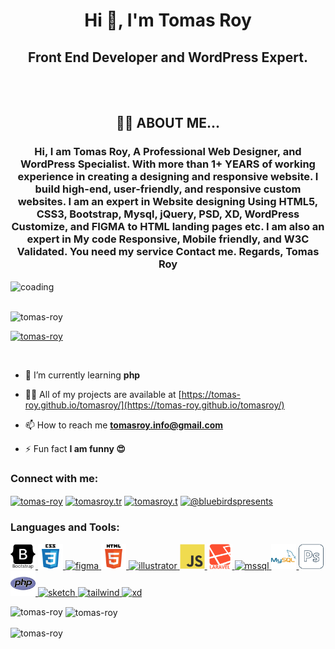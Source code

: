 <h1 align="center">Hi 👋, I'm Tomas Roy</h1>
<h2 align="center">Front End Developer and WordPress Expert.</h2>
<br>
<br>
<h2 align="center">🙋‍♂️ ABOUT ME...</h2>
<h3 align="center">Hi, I am Tomas Roy, A Professional Web Designer, and WordPress Specialist. With more than 1+ YEARS of working experience in creating a designing and responsive website. I build high-end, user-friendly, and responsive custom websites. I am an expert in Website designing Using HTML5, CSS3, Bootstrap, Mysql, jQuery, PSD, XD, WordPress Customize, and FIGMA to HTML landing pages etc. I am also an expert in My code Responsive, Mobile friendly, and W3C Validated. You need my service Contact me. Regards, Tomas Roy</h3>
<img align="center" alt="coading" width="50%" src="https://media.licdn.com/dms/image/C5622AQHQBmLyj25RDw/feedshare-shrink_2048_1536/0/1651104968096?e=2147483647&v=beta&t=GvQevKfWRo11ecsg-wzQaQV7IP5mutdp_0YAWhmRJls"> <br> <br>
<p align="left"> <img src="https://komarev.com/ghpvc/?username=tomas-roy&label=Profile%20views&color=0e75b6&style=flat" alt="tomas-roy" /> </p>

<p align="left"> <a href="https://github.com/ryo-ma/github-profile-trophy"><img src="https://github-profile-trophy.vercel.app/?username=tomas-roy" alt="tomas-roy" /></a> </p>

<p align="left"> <a href="https://twitter.com/" target="blank"><img src="https://img.shields.io/twitter/follow/?logo=twitter&style=for-the-badge" alt="" /></a> </p>

- 🌱 I’m currently learning **php**

- 👨‍💻 All of my projects are available at [https://tomas-roy.github.io/tomasroy/](https://tomas-roy.github.io/tomasroy/)

- 📫 How to reach me **tomasroy.info@gmail.com**

- ⚡ Fun fact **I am funny 😍**

<h3 align="left">Connect with me:</h3>
<p align="left">
<a href="https://linkedin.com/in/tomas-roy" target="blank"><img align="center" src="https://raw.githubusercontent.com/rahuldkjain/github-profile-readme-generator/master/src/images/icons/Social/linked-in-alt.svg" alt="tomas-roy" height="30" width="40" /></a>
<a href="https://fb.com/tomasroy.tr" target="blank"><img align="center" src="https://raw.githubusercontent.com/rahuldkjain/github-profile-readme-generator/master/src/images/icons/Social/facebook.svg" alt="tomasroy.tr" height="30" width="40" /></a>
<a href="https://instagram.com/tomasroy.t" target="blank"><img align="center" src="https://raw.githubusercontent.com/rahuldkjain/github-profile-readme-generator/master/src/images/icons/Social/instagram.svg" alt="tomasroy.t" height="30" width="40" /></a>
<a href="https://www.youtube.com/c/@bluebirdspresents" target="blank"><img align="center" src="https://raw.githubusercontent.com/rahuldkjain/github-profile-readme-generator/master/src/images/icons/Social/youtube.svg" alt="@bluebirdspresents" height="30" width="40" /></a>
</p>

<h3 align="left">Languages and Tools:</h3>
<p align="left"> <a href="https://getbootstrap.com" target="_blank" rel="noreferrer"> <img src="https://raw.githubusercontent.com/devicons/devicon/master/icons/bootstrap/bootstrap-plain-wordmark.svg" alt="bootstrap" width="40" height="40"/> </a> <a href="https://www.w3schools.com/css/" target="_blank" rel="noreferrer"> <img src="https://raw.githubusercontent.com/devicons/devicon/master/icons/css3/css3-original-wordmark.svg" alt="css3" width="40" height="40"/> </a> <a href="https://www.figma.com/" target="_blank" rel="noreferrer"> <img src="https://www.vectorlogo.zone/logos/figma/figma-icon.svg" alt="figma" width="40" height="40"/> </a> <a href="https://www.w3.org/html/" target="_blank" rel="noreferrer"> <img src="https://raw.githubusercontent.com/devicons/devicon/master/icons/html5/html5-original-wordmark.svg" alt="html5" width="40" height="40"/> </a> <a href="https://www.adobe.com/in/products/illustrator.html" target="_blank" rel="noreferrer"> <img src="https://www.vectorlogo.zone/logos/adobe_illustrator/adobe_illustrator-icon.svg" alt="illustrator" width="40" height="40"/> </a> <a href="https://developer.mozilla.org/en-US/docs/Web/JavaScript" target="_blank" rel="noreferrer"> <img src="https://raw.githubusercontent.com/devicons/devicon/master/icons/javascript/javascript-original.svg" alt="javascript" width="40" height="40"/> </a> <a href="https://laravel.com/" target="_blank" rel="noreferrer"> <img src="https://raw.githubusercontent.com/devicons/devicon/master/icons/laravel/laravel-plain-wordmark.svg" alt="laravel" width="40" height="40"/> </a> <a href="https://www.microsoft.com/en-us/sql-server" target="_blank" rel="noreferrer"> <img src="https://www.svgrepo.com/show/303229/microsoft-sql-server-logo.svg" alt="mssql" width="40" height="40"/> </a> <a href="https://www.mysql.com/" target="_blank" rel="noreferrer"> <img src="https://raw.githubusercontent.com/devicons/devicon/master/icons/mysql/mysql-original-wordmark.svg" alt="mysql" width="40" height="40"/> </a> <a href="https://www.photoshop.com/en" target="_blank" rel="noreferrer"> <img src="https://raw.githubusercontent.com/devicons/devicon/master/icons/photoshop/photoshop-line.svg" alt="photoshop" width="40" height="40"/> </a> <a href="https://www.php.net" target="_blank" rel="noreferrer"> <img src="https://raw.githubusercontent.com/devicons/devicon/master/icons/php/php-original.svg" alt="php" width="40" height="40"/> </a> <a href="https://www.sketch.com/" target="_blank" rel="noreferrer"> <img src="https://www.vectorlogo.zone/logos/sketchapp/sketchapp-icon.svg" alt="sketch" width="40" height="40"/> </a> <a href="https://tailwindcss.com/" target="_blank" rel="noreferrer"> <img src="https://www.vectorlogo.zone/logos/tailwindcss/tailwindcss-icon.svg" alt="tailwind" width="40" height="40"/> </a> <a href="https://www.adobe.com/products/xd.html" target="_blank" rel="noreferrer"> <img src="https://cdn.worldvectorlogo.com/logos/adobe-xd.svg" alt="xd" width="40" height="40"/> </a> </p>

<p><img align="left" src="https://github-readme-stats.vercel.app/api/top-langs?username=tomas-roy&show_icons=true&locale=en&layout=compact" alt="tomas-roy" /></p>

<p>&nbsp;<img align="center" src="https://github-readme-stats.vercel.app/api?username=tomas-roy&show_icons=true&locale=en" alt="tomas-roy" /></p>

<p><img align="center" src="https://github-readme-streak-stats.herokuapp.com/?user=tomas-roy&" alt="tomas-roy" /></p>
